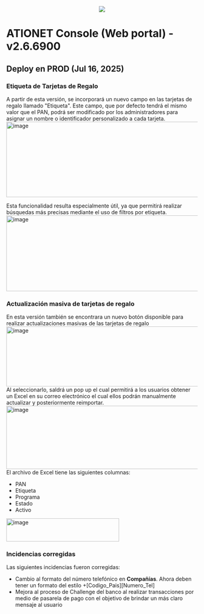 <p align="center">
  <img src="https://github.com/Ationet/ationetdocs/raw/master/Content/Images/ATIOnetLogo_250x70.png" />
</p>

# ATIONET Console (Web portal) - v2.6.6900

## Deploy en PROD (Jul 16, 2025)

### Etiqueta de Tarjetas de Regalo
A partir de esta versión, se incorporará un nuevo campo en las tarjetas de regalo llamado "Etiqueta". Este campo, que por defecto tendrá el mismo valor que el PAN, podrá ser modificado por los administradores para asignar un nombre o identificador personalizado a cada tarjeta.
<br>
<img width="625" height="199" alt="image" src="https://github.com/user-attachments/assets/aa9b1d94-f86f-4518-ade8-14a51892f2c9"/>
<br>

Esta funcionalidad resulta especialmente útil, ya que permitirá realizar búsquedas más precisas mediante el uso de filtros por etiqueta.
<br>
<img width="770" height="200" alt="image" src="https://github.com/user-attachments/assets/648351ae-b156-4af6-9f2d-ccd683fa84bd" />


### Actualización masiva de tarjetas de regalo
En esta versión también se encontrara un nuevo botón disponible para realizar actualizaciones masivas de las tarjetas de regalo
<br>
<img width="772" height="158" alt="image" src="https://github.com/user-attachments/assets/f3eeb926-99ad-4eee-84a1-ae5f17850cc9" />
<br>
Al seleccionarlo, saldrá un pop up el cual permitirá a los usuarios obtener un Excel en su correo electrónico el cual ellos podrán manualmente actualizar y posteriormente reimportar.
<br>
<img width="541" height="167" alt="image" src="https://github.com/user-attachments/assets/1e4d986e-6746-4630-878a-e658fd010352" />
<br>
El archivo de Excel tiene las siguientes columnas:
-	PAN
-	Etiqueta
-	Programa
-	Estado
-	Activo
<img width="297" height="61" alt="image" src="https://github.com/user-attachments/assets/25216216-8df2-476f-81eb-744544f06a4a" />


### Incidencias corregidas
Las siguientes incidencias fueron corregidas:
- Cambio al formato del número telefónico en **Compañías**. Ahora deben tener un formato del estilo +[Codigo_Pais][Numero_Tel]
- Mejora al proceso de Challenge del banco al realizar transacciones por medio de pasarela de pago con el objetivo de brindar un más claro mensaje al usuario

